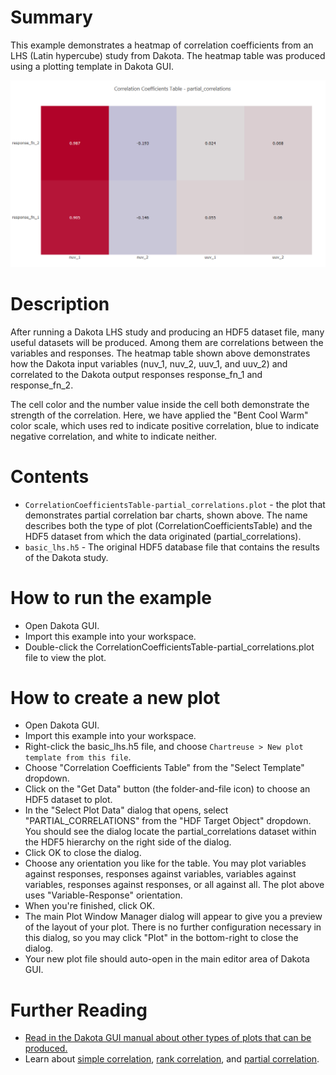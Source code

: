# Summary

This example demonstrates a heatmap of correlation coefficients from an LHS (Latin hypercube) study from Dakota.  The heatmap table was produced using a plotting template in Dakota GUI.

![alt text](img/partial_correlation.png "Example plot")

# Description

After running a Dakota LHS study and producing an HDF5 dataset file, many useful datasets will be produced.  Among them are correlations between the variables and responses.  The heatmap table shown above demonstrates how the Dakota input variables (nuv\_1, nuv\_2, uuv\_1, and uuv\_2) and correlated to the Dakota output responses response\_fn\_1 and response\_fn\_2.

The cell color and the number value inside the cell both demonstrate the strength of the correlation.  Here, we have applied the "Bent Cool Warm" color scale, which uses red to indicate positive correlation, blue to indicate negative correlation, and white to indicate neither. 

# Contents

- `CorrelationCoefficientsTable-partial_correlations.plot` - the plot that demonstrates partial correlation bar charts, shown above.  The name describes both the type of plot (CorrelationCoefficientsTable) and the HDF5 dataset from which the data originated (partial\_correlations).
- `basic_lhs.h5` - The original HDF5 database file that contains the results of the Dakota study.

# How to run the example

- Open Dakota GUI.
- Import this example into your workspace.
- Double-click the CorrelationCoefficientsTable-partial_correlations.plot file to view the plot.

# How to create a new plot

- Open Dakota GUI.
- Import this example into your workspace.
- Right-click the basic_lhs.h5 file, and choose `Chartreuse > New plot template from this file`.
- Choose "Correlation Coefficients Table" from the "Select Template" dropdown.
- Click on the "Get Data" button (the folder-and-file icon) to choose an HDF5 dataset to plot.
- In the "Select Plot Data" dialog that opens, select "PARTIAL\_CORRELATIONS" from the "HDF Target Object" dropdown.  You should see the dialog locate the partial\_correlations dataset within the HDF5 hierarchy on the right side of the dialog.
- Click OK to close the dialog.
- Choose any orientation you like for the table.  You may plot variables against responses, responses against variables, variables against variables, responses against responses, or all against all.  The plot above uses "Variable-Response" orientation.
- When you're finished, click OK.
- The main Plot Window Manager dialog will appear to give you a preview of the layout of your plot.  There is no further configuration necessary in this dialog, so you may click "Plot" in the bottom-right to close the dialog.
- Your new plot file should auto-open in the main editor area of Dakota GUI.

# Further Reading

- [Read in the Dakota GUI manual about other types of plots that can be produced.](https://dakota.sandia.gov/content/chartreuse-1)
- Learn about [simple correlation](https://en.wikipedia.org/wiki/Correlation_and_dependence), [rank correlation](https://en.wikipedia.org/wiki/Rank_correlation), and [partial correlation](https://en.wikipedia.org/wiki/Partial_correlation).